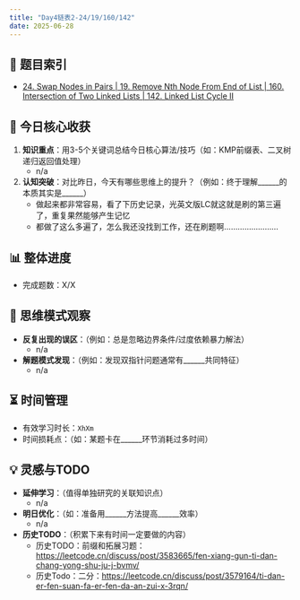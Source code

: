 ```yaml
---
title: "Day4链表2-24/19/160/142"
date: 2025-06-28
---
```

## 📌 题目索引
- [24. Swap Nodes in Pairs | 19. Remove Nth Node From End of List |  160. Intersection of Two Linked Lists | 142. Linked List Cycle II](https://yggo.notion.site/LC4-Swap-Nodes-in-Pairs-22047d780ccd80ee9e87dbc6578cb2eb?source=copy_link)

## 🌟 今日核心收获
1. **知识重点**：用3-5个关键词总结今日核心算法/技巧（如：KMP前缀表、二叉树递归返回值处理）
   - n/a
2. **认知突破**：对比昨日，今天有哪些思维上的提升？（例如：终于理解______的本质其实是______）
   - 做起来都非常容易，看了下历史记录，光英文版LC就这就是刷的第三遍了，重复果然能够产生记忆
   - 都做了这么多遍了，怎么我还没找到工作，还在刷题啊……………………

## 📊 整体进度
- 完成题数：X/X

## 🧠 思维模式观察
- **反复出现的误区**：（例如：总是忽略边界条件/过度依赖暴力解法）
  - n/a
- **解题模式发现**：（例如：发现双指针问题通常有______共同特征）
  - n/a

## ⏳ 时间管理
- 有效学习时长：`XhXm`
- 时间损耗点：（如：某题卡在______环节消耗过多时间）

## 💡 灵感与TODO
- **延伸学习**：（值得单独研究的关联知识点）
  - n/a
- **明日优化**：（如：准备用______方法提高______效率）
   - n/a
- **历史TODO**：（积累下来有时间一定要做的内容）
   - 历史TODO：前缀和拓展习题：https://leetcode.cn/discuss/post/3583665/fen-xiang-gun-ti-dan-chang-yong-shu-ju-j-bvmv/
   - 历史Todo：二分：https://leetcode.cn/discuss/post/3579164/ti-dan-er-fen-suan-fa-er-fen-da-an-zui-x-3rqn/

